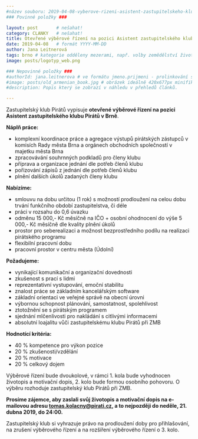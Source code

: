 ```yaml
---
#název souboru: 2019-04-08-vyberove-rizeni-asistent-zastupitelskeho-klubu.md
### Povinné položky ###

layout: post       # nešahat!
category: CLANKY   # nešahat!
title: Otevřené výběrové řízení na pozici Asistent zastupitelského klubu Pirátů v Brně
date: 2019-04-08   # formát YYYY-MM-DD
author: Jana Leitnerová
tags: brno # kategorie odděleny mezerami, např. volby zemědělství životní-prostředí piráti (viz https://jihomoravsky.pirati.cz/tags/)
image: posts/logotyp_web.png

### Nepovinné položky ###
#authorId: jana.leitnerova # ve formátu jmeno.prijmeni - prolinkování s profilem přes uid
#image: posts/old_armenian_book.jpg # obrázek ideálně 420x677px minifikovaný přes https://tinypng.com/
#description: Popis který se zobrazí v náhledu v přehledů článků.

---
```


Zastupitelský klub Pirátů vypisuje **otevřené výběrové řízení na pozici Asistent zastupitelského klubu Pirátů v Brně**.

**Náplň práce:**
- komplexní koordinace práce a agregace výstupů pirátských zástupců v komisích
Rady města Brna a orgánech obchodních společností v majetku města Brna
- zpracovávání souhrnných podkladů pro členy klubu
- příprava a organizace jednání dle potřeb členů klubu
- pořizování zápisů z jednání dle potřeb členů klubu
- plnění dalších úkolů zadaných členy klubu

**Nabízíme:**
- smlouvu na dobu určitou (1 rok) s možností prodloužení na celou dobu trvání funkčního období zastupitelstva, či déle
- práci v rozsahu do 0,6 úvazku
- odměnu 15 000,- Kč měsíčně na IČO + osobní ohodnocení do výše 5 000,- Kč měsíčně dle kvality plnění úkolů
- prostor pro seberealizaci a možnost bezprostředního podílu na realizaci pirátského programu
- flexibilní pracovní dobu
- pracovní prostor v centru města (Údolní)

**Požadujeme:**
- vynikající komunikační a organizační dovednosti
- zkušenost s prací s lidmi
- reprezentativní vystupování, emoční stabilitu
- znalost práce se základním kancelářským software
- základní orientaci ve veřejné správě na obecní úrovni
- výbornou schopnost plánování, samostatnost, spolehlivost
- ztotožnění se s pirátským programem
- sjednání mlčenlivosti pro nakládání s citlivými informacemi
- absolutní loajalitu vůči zastupitelskému klubu Pirátů při ZMB

**Hodnotící kritéria:**
- 40 % kompetence pro výkon pozice
- 20 % zkušenosti/vzdělání
- 20 % motivace
- 20 % celkový dojem

Výběrové řízení bude dvoukolové, v rámci 1. kola bude vyhodnocen životopis a motivační
dopis, 2. kolo bude formou osobního pohovoru. O výběru rozhoduje zastupitelský klub Pirátů
při ZMB.

**Prosíme zájemce, aby zaslali svůj životopis a motivační dopis na e-mailovou adresu
<a href="mailto:tomas.kolacny@pirati.cz">tomas.kolacny@pirati.cz</a>, a to nejpozději do neděle, 21. dubna 2019, do 24:00.**

Zastupitelský klub si vyhrazuje právo na prodloužení doby pro přihlašování, na zrušení
výběrového řízení a na rozšíření výběrového řízení o 3. kolo.
